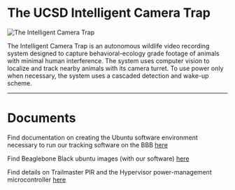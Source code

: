 The UCSD Intelligent Camera Trap
=================
![The Intelligent Camera Trap](http://e4e.ucsd.edu/wordpress/wp-content/uploads/e4e-ict-logo.png)

The Intelligent Camera Trap is an autonomous wildlife video recording system designed to capture behavioral-ecology
grade footage of animals with minimal human interference. The system uses computer vision to localize and track nearby
animals with its camera turret. To use power only when necessary, the system uses a cascaded detection and wake-up scheme.


--------------------------------------------------------------------------------------------------------------------------

Documents
================= 

Find documentation on creating the Ubuntu software environment necessary to run our tracking software on the BBB <a href="https://docs.google.com/document/d/11fNbpm_8UlqleUQ5o6HENReJ5FhbzSRXErsukm4au68/edit?usp=sharing">here</a>

Find Beaglebone Black ubuntu images (with our software) <a href="https://drive.google.com/file/d/0B8LrVSaJlUQiNnEtNnBZb0xwUW8/edit?usp=sharing">here</a> 

Find details on Trailmaster PIR and the Hypervisor power-management microcontroller <a href="https://docs.google.com/document/d/1n6HdeWOwB5dCszqAN170XhF30ehxwwt9SKwHBR9YPTk/edit?usp=sharing">here</a>



